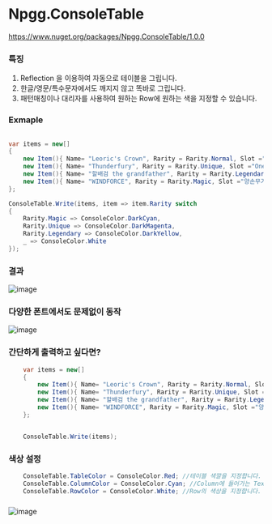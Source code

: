 # Npgg.ConsoleTable

https://www.nuget.org/packages/Npgg.ConsoleTable/1.0.0


### 특징
1. Reflection 을 이용하여 자동으로 테이블을 그립니다.
2. 한글/영문/특수문자에서도 깨지지 않고 똑바로 그립니다.
3. 패턴매칭이나 대리자를 사용하여 원하는 Row에 원하는 색을 지정할 수 있습니다.


### Exmaple

```csharp

var items = new[]
{
    new Item(){ Name= "Leoric's Crown", Rarity = Rarity.Normal, Slot ="Helm"},
    new Item(){ Name= "Thunderfury", Rarity = Rarity.Unique, Slot ="One Handed Weapon"},
    new Item(){ Name= "할배검 the grandfather", Rarity = Rarity.Legendary, Slot ="Two Handed Weapon"},
    new Item(){ Name= "WINDFORCE", Rarity = Rarity.Magic, Slot ="양손무기"},
};

ConsoleTable.Write(items, item => item.Rarity switch
{
    Rarity.Magic => ConsoleColor.DarkCyan,
    Rarity.Unique => ConsoleColor.DarkMagenta,
    Rarity.Legendary => ConsoleColor.DarkYellow,
    _ => ConsoleColor.White
});

```

### 결과
![image](https://user-images.githubusercontent.com/2803110/97784813-7b4bf100-1be4-11eb-9603-d80b22e394e7.png)

### 다양한 폰트에서도 문제없이 동작
![image](https://user-images.githubusercontent.com/2803110/97784938-763b7180-1be5-11eb-90dc-829f575dc6d1.png)


### 간단하게 출력하고 싶다면?

```csharp
    var items = new[]
    {
        new Item(){ Name= "Leoric's Crown", Rarity = Rarity.Normal, Slot ="Helm"},
        new Item(){ Name= "Thunderfury", Rarity = Rarity.Unique, Slot ="One Handed Weapon"},
        new Item(){ Name= "할배검 the grandfather", Rarity = Rarity.Legendary, Slot ="Two Handed Weapon"},
        new Item(){ Name= "WINDFORCE", Rarity = Rarity.Magic, Slot ="양손무기"},
    };


    ConsoleTable.Write(items);
```

### 색상 설정

```csharp
    ConsoleTable.TableColor = ConsoleColor.Red; //테이블 색깔을 지정합니다.
    ConsoleTable.ColumnColor = ConsoleColor.Cyan; //Column에 들어가는 Text 색상을 지정합니다.
    ConsoleTable.RowColor = ConsoleColor.White; //Row의 색상을 지정합니다. 단, 대리자를 이용한 색상 지정일 경우에는 동작하지 않습니다.
```

### 
![image](https://user-images.githubusercontent.com/2803110/97785181-c5ce6d00-1be6-11eb-8801-4530b05eea8a.png)
